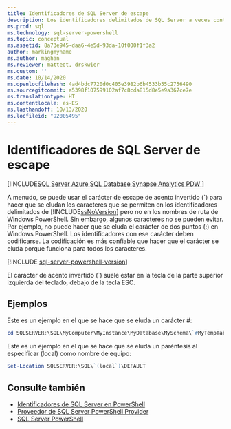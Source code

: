 ```yaml
---
title: Identificadores de SQL Server de escape
description: Los identificadores delimitados de SQL Server a veces contienen caracteres que no se admiten en las rutas de acceso de Windows PowerShell. Aprenda cómo se pueden escapar algunos de ellos con el carácter de tilde.
ms.prod: sql
ms.technology: sql-server-powershell
ms.topic: conceptual
ms.assetid: 8a73e945-daa6-4e5d-93da-10f000f1f3a2
author: markingmyname
ms.author: maghan
ms.reviewer: matteot, drskwier
ms.custom: ''
ms.date: 10/14/2020
ms.openlocfilehash: 4ad4bdc7720d0c405e3982b6b4533b55c2756490
ms.sourcegitcommit: a5398f107599102af7c8cda815d8e5e9a367ce7e
ms.translationtype: HT
ms.contentlocale: es-ES
ms.lasthandoff: 10/13/2020
ms.locfileid: "92005495"
---
```

# <a name="escape-sql-server-identifiers"></a>Identificadores de SQL Server de escape

[!INCLUDE[SQL Server Azure SQL Database Synapse Analytics PDW ](../includes/applies-to-version/sql-asdb-asdbmi-asa-pdw.md)]

A menudo, se puede usar el carácter de escape de acento invertido (`) para hacer que se eludan los caracteres que se permiten en los identificadores delimitados de [!INCLUDE[ssNoVersion](../includes/ssnoversion-md.md)] pero no en los nombres de ruta de Windows PowerShell. Sin embargo, algunos caracteres no se pueden evitar. Por ejemplo, no puede hacer que se eluda el carácter de dos puntos (:) en Windows PowerShell. Los identificadores con ese carácter deben codificarse. La codificación es más confiable que hacer que el carácter se eluda porque funciona para todos los caracteres.  

[!INCLUDE [sql-server-powershell-version](../includes/sql-server-powershell-version.md)]

El carácter de acento invertido (`) suele estar en la tecla de la parte superior izquierda del teclado, debajo de la tecla ESC.  

## <a name="examples"></a>Ejemplos

Este es un ejemplo en el que se hace que se eluda un carácter #:  

```powershell
cd SQLSERVER:\SQL\MyComputer\MyInstance\MyDatabase\MySchema\`#MyTempTable  
```

Este es un ejemplo en el que se hace que se eluda un paréntesis al especificar (local) como nombre de equipo:  

```powershell
Set-Location SQLSERVER:\SQL\`(local`)\DEFAULT  
```

## <a name="see-also"></a>Consulte también

- [Identificadores de SQL Server en PowerShell](sql-server-identifiers-in-powershell.md)
- [Proveedor de SQL Server PowerShell Provider](sql-server-powershell-provider.md)
- [SQL Server PowerShell](sql-server-powershell.md)
